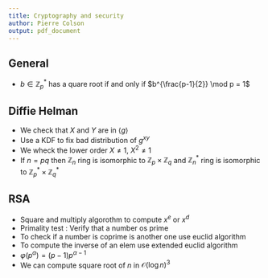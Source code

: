 ```yaml
---
title: Cryptography and security
author: Pierre Colson
output: pdf_document
---
```


## General 

* $b \in \mathbb{Z}^*_p$ has a quare root if and only if $b^{\frac{p-1}{2}} \mod p = 1$

## Diffie Helman

* We check that $X$ and $Y$ are in $\langle g \rangle$
* Use a KDF to fix bad distribution of $g^{xy}$
* We wheck the lower order $X \neq 1$, $X^2 \neq 1$
* If $n = pq$ then $\mathbb{Z}_n$ ring is isomorphic to $\mathbb{Z}_p \times \mathbb{Z}_q$ and 
$\mathbb{Z}_n^*$ ring is isomorphic to $\mathbb{Z}_p^* \times  \mathbb{Z}_q^*$

## RSA 

* Square and multiply algorothm to compute $x^e$ or $x^d$
* Primality test : Verify that a number os prime
* To check if a number is coprime is another one use euclid algorithm
* To compute the inverse of an elem use extended euclid algorithm
* $\varphi(p^\alpha) = (p - 1)p^{\alpha - 1}$
* We can compute square root of $n$ in $\mathcal{O}(\log n)^3$
